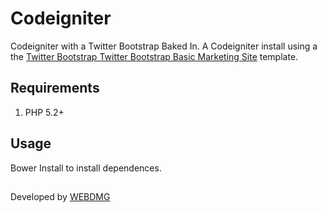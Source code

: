 # Codeigniter

Codeigniter with a Twitter Bootstrap Baked In.
A Codeigniter install using a the [Twitter Bootstrap ](http://twitter.github.com/bootstrap/) [Twitter Bootstrap Basic Marketing Site](http://twitter.github.com/bootstrap/examples.html) template.

## Requirements

1. PHP 5.2+


## Usage

Bower Install to install dependences.

##
Developed by [WEBDMG ](http://www.webdmg.com)
